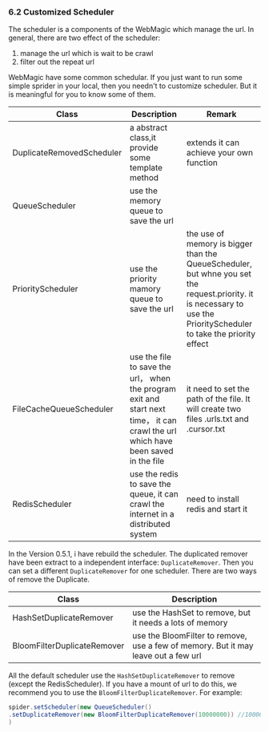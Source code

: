 ### 6.2 Customized Scheduler
The scheduler is a components of the WebMagic which manage the url. In general, there are two effect of the scheduler:
1. manage the url which is wait to be crawl
2. filter out the repeat url

WebMagic have some common schedular. If you just want to run some simple sprider in your local, then you needn't to customize scheduler. But it is meaningful for you to know some of them.

|Class|Description|Remark|
| -------- | ------- | ------- |
|DuplicateRemovedScheduler|a abstract class,it provide some template method|extends it can achieve your own function
|QueueScheduler|use the memory queue to save the url| |
|PriorityScheduler|use the priority mamory queue to save the url|the use of memory is bigger than the QueueScheduler, but whne you set the request.priority. it is necessary to use the PriorityScheduler to take the priority effect |
|FileCacheQueueScheduler|use the file to save the url， when the program exit and start next time， it can crawl the url which have been saved in the file| it need to set the path of the file. It will create two files .urls.txt and .cursor.txt |
|RedisScheduler|use the redis to save the queue, it can crawl the internet in a distributed system|need to install redis and start it|

In the Version 0.5.1, i have rebuild the scheduler. The duplicated remover have been extract to a independent interface: `DuplicateRemover`. Then you can set a different `DuplicateRemover` for one scheduler. There are two ways of remove the Duplicate.

|Class|Description|
| -------- | ------- |
|HashSetDuplicateRemover|use the HashSet to remove, but it needs a lots of memory|
|BloomFilterDuplicateRemover|use the BloomFilter to remove, use a few of memory. But it may leave out a few url| |

All the default scheduler use the `HashSetDuplicateRemover` to remove (except the RedisScheduler). If you have a mount of url to do this, we recommend you to use the `BloomFilterDuplicateRemover`. For example:

```java
spider.setScheduler(new QueueScheduler()
.setDuplicateRemover(new BloomFilterDuplicateRemover(10000000)) //10000000 is the estimate value of urls
)
```


